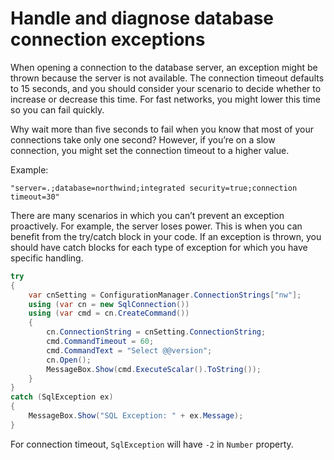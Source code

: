 # Handle and diagnose database connection exceptions

When opening a connection to the database server, an exception might be thrown because the server is not available. The connection timeout defaults to 15 seconds, and you should consider your scenario to decide whether to increase or decrease this time. For fast networks, you might lower this time so you can fail quickly.

Why wait more than five seconds to fail when you know that most of your connections take only one second? However, if you’re on a slow connection, you might set the connection timeout to a higher value.

Example:

```text
"server=.;database=northwind;integrated security=true;connection timeout=30"
```

There are many scenarios in which you can’t prevent an exception proactively. For example, the server loses power. This is when you can benefit from the try/catch block in your code. If an exception is thrown, you should have catch blocks for each type of exception for which you have specific handling.

```csharp
try
{
    var cnSetting = ConfigurationManager.ConnectionStrings["nw"];
    using (var cn = new SqlConnection())
    using (var cmd = cn.CreateCommand())
    {
        cn.ConnectionString = cnSetting.ConnectionString;
        cmd.CommandTimeout = 60;
        cmd.CommandText = "Select @@version";
        cn.Open();
        MessageBox.Show(cmd.ExecuteScalar().ToString());
    }
}
catch (SqlException ex)
{
    MessageBox.Show("SQL Exception: " + ex.Message);
}
```

For connection timeout, `SqlException` will have `-2` in `Number` property.

